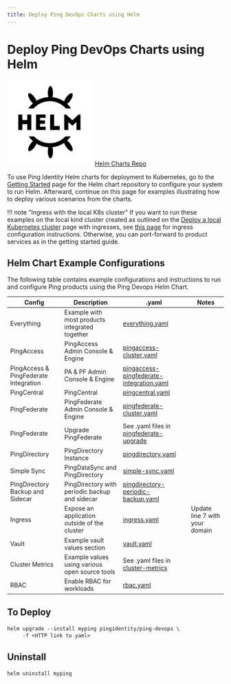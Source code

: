 ```yaml
---
title: Deploy Ping DevOps Charts using Helm
---
```

# Deploy Ping DevOps Charts using Helm

<div class="iconbox" onclick="window.open('https://helm.pingidentity.com','');">
    <img class="assets" src="../../images/logos/helm.png"/>
    <span class="caption">
        <a class="assetlinks" href="https://helm.pingidentity.com" target=”_blank”>Helm Charts Repo</a>
    </span>
</div>

To use Ping Identity Helm charts for deployment to Kubernetes, go to the [Getting Started](https://helm.pingidentity.com/getting-started/) page for the Helm chart repository to configure your system to run Helm.  Afterward, continue on this page for examples illustrating how to deploy various scenarios from the charts.

!!! note "Ingress with the local K8s cluster"
    If you want to run these examples on the local kind cluster created as outlined on the [Deploy a local Kubernetes cluster](./deployLocalK8sCluster.md) page with ingresses, see [this page](./deployHelmLocalIngress.md) for ingress configuration instructions.  Otherwise, you can port-forward to product services as in the getting started guide.

## Helm Chart Example Configurations

The following table contains example configurations and instructions to run and configure Ping products
using the Ping Devops Helm Chart.

| Config                           | Description                                    | .yaml                                                                                                                                                                                           |Notes                                      |
| ---------------------------------| -----------------------------------------------|-------------------------------------------------------------------------------------------------------------------------------------------------------------------------------------------------|-------------------------------------------|
| Everything                       | Example with most products integrated together | [everything.yaml](https://raw.githubusercontent.com/pingidentity/pingidentity-devops-getting-started/master/30-helm/everything.yaml)                                                            ||
| PingAccess                       | PingAccess Admin Console & Engine              | [pingaccess-cluster.yaml](https://raw.githubusercontent.com/pingidentity/pingidentity-devops-getting-started/master/30-helm/pingaccess-cluster.yaml)                                                                               ||
| PingAccess & PingFederate Integration | PA & PF Admin Console & Engine                 | [pingaccess-pingfederate-integration.yaml](https://raw.githubusercontent.com/pingidentity/pingidentity-devops-getting-started/master/30-helm/pingaccess-pingfederate-integration.yaml)                                               ||
| PingCentral                      | PingCentral                                    | [pingcentral.yaml](https://raw.githubusercontent.com/pingidentity/pingidentity-devops-getting-started/master/30-helm/pingcentral.yaml)                                                          |
| PingFederate                     | PingFederate Admin Console & Engine            | [pingfederate-cluster.yaml](https://raw.githubusercontent.com/pingidentity/pingidentity-devops-getting-started/master/30-helm/pingfederate-cluster.yaml)                                        |
| PingFederate                     | Upgrade PingFederate                           | See .yaml files in [pingfederate-upgrade](https://github.com/pingidentity/pingidentity-devops-getting-started/tree/master/30-helm/pingfederate-upgrade)                                         |
| PingDirectory                    | PingDirectory Instance                         | [pingdirectory.yaml](https://raw.githubusercontent.com/pingidentity/pingidentity-devops-getting-started/master/30-helm/pingdirectory.yaml)                                                      |
| Simple Sync                      | PingDataSync and PingDirectory                 | [simple-sync.yaml](https://raw.githubusercontent.com/pingidentity/pingidentity-devops-getting-started/master/30-helm/simple-sync.yaml)                                                          |
| PingDirectory Backup and Sidecar | PingDirectory with periodic backup and sidecar | [pingdirectory-periodic-backup.yaml](https://raw.githubusercontent.com/pingidentity/pingidentity-devops-getting-started/master/30-helm/pingdirectory-backup/pingdirectory-periodic-backup.yaml) |
| Ingress                          | Expose an application outside of the cluster   | [ingress.yaml](https://raw.githubusercontent.com/pingidentity/pingidentity-devops-getting-started/master/30-helm/ingress.yaml)                                                                  |Update line 7 with your domain|
| Vault                            | Example vault values section                   | [vault.yaml](https://raw.githubusercontent.com/pingidentity/pingidentity-devops-getting-started/master/30-helm/vault.yaml)                                                                      |
| Cluster Metrics                  | Example values using various open source tools | See .yaml files in [cluster-metrics](https://github.com/pingidentity/pingidentity-devops-getting-started/tree/master/30-helm/cluster-metrics)                                                   |
| RBAC                             | Enable RBAC for workloads                      | [rbac.yaml](https://raw.githubusercontent.com/pingidentity/pingidentity-devops-getting-started/master/30-helm/rbac.yaml)                                                                        |

## To Deploy

```shell
helm upgrade --install myping pingidentity/ping-devops \
     -f <HTTP link to yaml>
```

## Uninstall

```shell
helm uninstall myping
```
